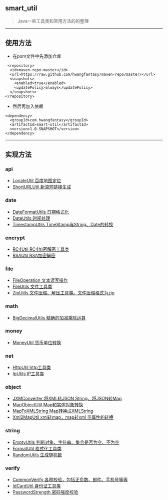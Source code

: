 ## smart_util
>Java一些工具类和常用方法的的整理
---
## 使用方法
- 在pom文件中先添加仓库
```
 <repository> 
  <id>maven-repo-master</id>  
  <url>https://raw.github.com/hwangfantasy/maven-repo/master/</url>  
  <snapshots> 
    <enabled>true</enabled>  
    <updatePolicy>always</updatePolicy> 
  </snapshots> 
</repository>
```
- 然后再加入依赖
```
<dependency> 
  <groupId>com.hwangfantasy</groupId>  
  <artifactId>smart-util</artifactId>  
  <version>1.0-SNAPSHOT</version> 
</dependency>
```
---
## 实现方法
### api
- [LocateUtil 百度地图定位](https://github.com/hwangfantasy/smart-util/blob/master/src/main/java/com/hwangfantasy/smartutil/api/LocateUtil.java)
- [ShortURLUtil 新浪短链接生成](https://github.com/hwangfantasy/smart-util/blob/master/src/main/java/com/hwangfantasy/smartutil/api/ShortURLUtil.java)
### date
- [DateFormatUtils 日期格式化](https://github.com/hwangfantasy/smart-util/blob/master/src/main/java/com/hwangfantasy/smartutil/date/DateFormatUtils.java)
- [DateUtils 时间处理](https://github.com/hwangfantasy/smart-util/blob/master/src/main/java/com/hwangfantasy/smartutil/date/DateUtils.java)
- [TimestampUtils TimeStamp与String、Date的转换](https://github.com/hwangfantasy/smart-util/blob/master/src/main/java/com/hwangfantasy/smartutil/date/TimestampUtils.java)
### encrypt
- [RC4Util RC4加密解密工具类](https://github.com/hwangfantasy/smart-util/blob/master/src/main/java/com/hwangfantasy/smartutil/encrypt/RC4Util.java)
- [RSAUtil RSA加密解密](https://github.com/hwangfantasy/smart-util/blob/master/src/main/java/com/hwangfantasy/smartutil/encrypt/RSAUtil.java)
### file
- [FileOperation 文本读写操作](https://github.com/hwangfantasy/smart-util/blob/master/src/main/java/com/hwangfantasy/smartutil/file/FileOperation.java)
- [FileUtils 文件工具类](https://github.com/hwangfantasy/smart-util/blob/master/src/main/java/com/hwangfantasy/smartutil/file/FileUtils.java)
- [ZipUitls 文件压缩、解压工具类。文件压缩格式为zip](https://github.com/hwangfantasy/smart-util/blob/master/src/main/java/com/hwangfantasy/smartutil/file/ZipUitls.java)
### math
- [BigDecimalUtils 精确的加减乘除运算](https://github.com/hwangfantasy/smart-util/blob/master/src/main/java/com/hwangfantasy/smartutil/math/BigDecimalUtils.java)
### money
- [MoneyUtil 货币单位转换](https://github.com/hwangfantasy/smart-util/blob/master/src/main/java/com/hwangfantasy/smartutil/money/MoneyUtil.java)
### net
- [HttpUtil http工具类](https://github.com/hwangfantasy/smart-util/blob/master/src/main/java/com/hwangfantasy/smartutil/net/HttpUtil.java)
- [IpUtils IP工具类](https://github.com/hwangfantasy/smart-util/blob/master/src/main/java/com/hwangfantasy/smartutil/net/IpUtils.java)
### object
- [JXMConverter 将XML转JSON String、将JSON转Map](https://github.com/hwangfantasy/smart-util/blob/master/src/main/java/com/hwangfantasy/smartutil/object/JXMConverter.java)
- [MapObjectUtil Map和实体对象转换](https://github.com/hwangfantasy/smart-util/blob/master/src/main/java/com/hwangfantasy/smartutil/object/MapObjectUtil.java)
- [MapToXMLString  Map转换成XMLString](https://github.com/hwangfantasy/smart-util/blob/master/src/main/java/com/hwangfantasy/smartutil/object/MapToXMLString.java)
- [Xml2MapUtil xml转map，map转xml 带属性的转换](https://github.com/hwangfantasy/smart-util/blob/master/src/main/java/com/hwangfantasy/smartutil/object/Xml2MapUtil.java)
### string
- [EmptyUtils 判断对象、字符串、集合是否为空、不为空](https://github.com/hwangfantasy/smart-util/blob/master/src/main/java/com/hwangfantasy/smartutil/string/Xml2MapUtil.java)
- [FormatUtil 格式化工具类](https://github.com/hwangfantasy/smart-util/blob/master/src/main/java/com/hwangfantasy/smartutil/string/FormatUtil.java)
- [RandomUtils 生成随机数](https://github.com/hwangfantasy/smart-util/blob/master/src/main/java/com/hwangfantasy/smartutil/string/RandomUtils.java)
### verify
- [CommonVerify 各种校验，包括正负数、邮件、手机号等等](https://github.com/hwangfantasy/smart-util/blob/master/src/main/java/com/hwangfantasy/smartutil/verify/RandomUtils.java)
- [IdCardUtil 身份证工具类](https://github.com/hwangfantasy/smart-util/blob/master/src/main/java/com/hwangfantasy/smartutil/verify/IdCardUtil.java)
- [PasswordStrength 密码强度校验](https://github.com/hwangfantasy/smart-util/blob/master/src/main/java/com/hwangfantasy/smartutil/verify/PasswordStrength.java)
